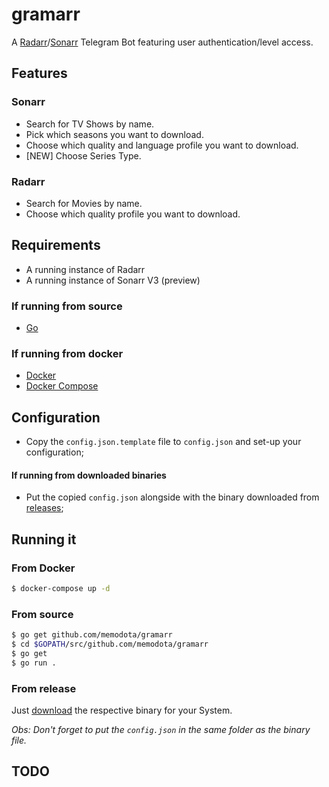 # gramarr
A [Radarr](https://github.com/Radarr/Radarr)/[Sonarr](https://github.com/Sonarr/Sonarr) Telegram Bot featuring user authentication/level access.

## Features

### Sonarr

- Search for TV Shows by name.
- Pick which seasons you want to download.
- Choose which quality and language profile you want to download.
- [NEW] Choose Series Type.

### Radarr

- Search for Movies by name.
- Choose which quality profile you want to download.

## Requirements

- A running instance of Radarr
- A running instance of Sonarr V3 (preview)

### If running from source

- [Go](https://golang.org/)

### If running from docker

- [Docker](https://docker.io)
- [Docker Compose](https://docs.docker.com/compose/)

## Configuration

- Copy the `config.json.template` file to `config.json` and set-up your configuration;

#### If running from downloaded binaries
- Put the copied `config.json` alongside with the binary downloaded from [releases](https://github.com/memodota/gramarr/releases);

## Running it

### From Docker

```bash
$ docker-compose up -d
```

### From source

```bash
$ go get github.com/memodota/gramarr
$ cd $GOPATH/src/github.com/memodota/gramarr
$ go get
$ go run .
```

### From release

Just [download](https://github.com/memodota/gramarr/releases/latest) the respective binary for your System.

*Obs: Don't forget to put the `config.json` in the same folder as the binary file.*

## TODO

